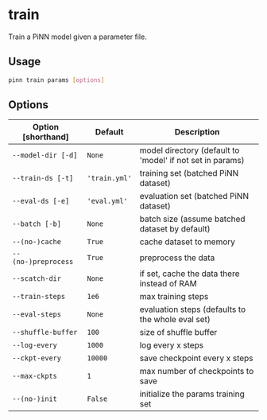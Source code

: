 # train

Train a PiNN model given a parameter file.

## Usage

```bash
pinn train params [options]
```

## Options

| Option [shorthand]  | Default       | Description                                               |
|---------------------|---------------|-----------------------------------------------------------|
| `--model-dir [-d]`  | `None`        | model directory (default to 'model' if not set in params) |
| `--train-ds [-t]`   | `'train.yml'` | training set (batched PiNN dataset)                       |
| `--eval-ds [-e]`    | `'eval.yml'`  | evaluation set (batched PiNN dataset)                     |
| `--batch [-b]`      | `None`        | batch size (assume batched dataset by default)            |
| `--(no-)cache`      | `True`        | cache dataset to memory                                   |
| `--(no-)preprocess` | `True`        | preprocess the data                                       |
| `--scatch-dir`      | `None`        | if set, cache the data there instead of RAM               |
| `--train-steps`     | `1e6`         | max training steps                                        |
| `--eval-steps`      | `None`        | evaluation steps (defaults to the whole eval set)         |
| `--shuffle-buffer`  | `100`         | size of shuffle buffer                                    |
| `--log-every`       | `1000`        | log every x steps                                         |
| `--ckpt-every`      | `10000`       | save checkpoint every x steps                             |
| `--max-ckpts`       | `1`           | max number of checkpoints to save                         |
| `--(no-)init`       | `False`       | initialize the params training set                        |
